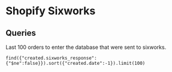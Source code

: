# Shopify Sixworks

## Queries

Last 100 orders to enter the database that were sent to sixworks.

```
find({"created.sixworks_response":{"$ne":false}}).sort({"created.date":-1}).limit(100)
```
